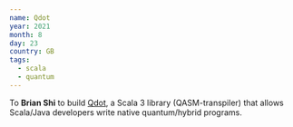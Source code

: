 ```yaml
---
name: Qdot
year: 2021
month: 8
day: 23
country: GB
tags:
  - scala 
  - quantum
---
```

To **Brian Shi** to build [Qdot](https://github.com/brs96/Qdot), a Scala 3 library (QASM-transpiler) that allows Scala/Java developers write native quantum/hybrid programs.
